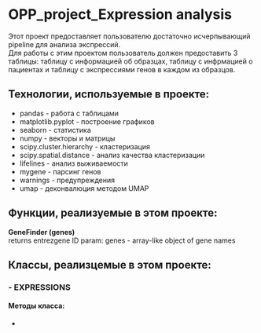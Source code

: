 # OPP_project_Expression analysis  
Этот проект предоставляет пользователю достаточно исчерпывающий pipeline для анализа экспрессий.  
Для работы с этим проектом пользователь должен предоставить 3 таблицы: таблицу с информацией об образцах, таблицу с инфрмацией о пациентах и таблицу с экспрессиями генов в каждом из образцов.  
## Технологии, используемые в проекте:

- pandas - работа с таблицами
- matplotlib.pyplot - построение графиков
- seaborn - статистика
- numpy - векторы и матрицы
- scipy.cluster.hierarchy - кластеризация
- scipy.spatial.distance - анализ качества кластеризации
- lifelines - анализ выживаемости
- mygene - парсинг генов
- warnings - предупреждения
- umap - деконвалюция методом UMAP 
 
## Функции, реализуемые в этом проекте:
**GeneFinder (genes)**  
returns entrezgene ID
param:
genes - array-like object of gene names  
  
## Классы, реализцемые в этом проекте:  
### - **EXPRESSIONS**  
  #### Методы класса:
  - 
